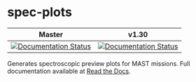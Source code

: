 spec-plots
==========
| Master | v1.30 |
| :----: | :---: |
| [![Documentation Status](https://readthedocs.org/projects/spec-plots/badge/?version=master)](https://readthedocs.org/projects/spec-plots/?badge=master) | [![Documentation Status](https://readthedocs.org/projects/spec-plots/badge/?version=v1.30)](https://readthedocs.org/projects/spec-plots/?badge=v1.30) |

Generates spectroscopic preview plots for MAST missions.  Full documentation available at [Read the Docs](https://readthedocs.org/projects/spec-plots/).
